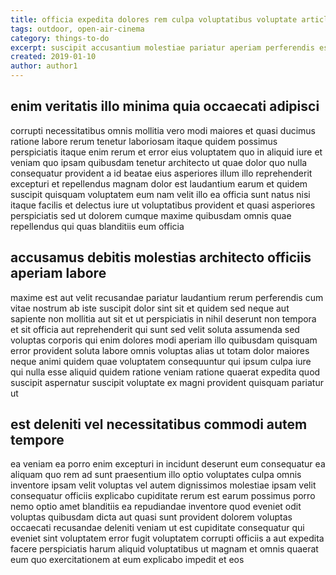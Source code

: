 ```yaml
---
title: officia expedita dolores rem culpa voluptatibus voluptate article 2493
tags: outdoor, open-air-cinema
category: things-to-do
excerpt: suscipit accusantium molestiae pariatur aperiam perferendis est
created: 2019-01-10
author: author1
---
```


## enim veritatis illo minima quia occaecati adipisci

corrupti necessitatibus omnis mollitia vero modi maiores et quasi ducimus ratione labore rerum tenetur laboriosam itaque quidem possimus perspiciatis itaque enim rerum et error eius voluptatem quo in aliquid iure et veniam quo ipsam quibusdam tenetur architecto ut quae dolor quo nulla consequatur provident a id beatae eius asperiores illum illo reprehenderit excepturi et repellendus magnam dolor est laudantium earum et quidem suscipit quisquam voluptatem eum nam velit illo ea officia sunt natus nisi itaque facilis et delectus iure ut voluptatibus provident et quasi asperiores perspiciatis sed ut dolorem cumque maxime quibusdam omnis quae repellendus qui quas blanditiis eum officia

## accusamus debitis molestias architecto officiis aperiam labore

maxime est aut velit recusandae pariatur laudantium rerum perferendis cum vitae nostrum ab iste suscipit dolor sint sit et quidem sed neque aut sapiente non mollitia aut sit et ut perspiciatis in nihil deserunt non tempora et sit officia aut reprehenderit qui sunt sed velit soluta assumenda sed voluptas corporis qui enim dolores modi aperiam illo quibusdam quisquam error provident soluta labore omnis voluptas alias ut totam dolor maiores neque animi quidem quae voluptatem consequuntur qui ipsum culpa iure qui nulla esse aliquid quidem ratione veniam ratione quaerat expedita quod suscipit aspernatur suscipit voluptate ex magni provident quisquam pariatur ut

## est deleniti vel necessitatibus commodi autem tempore

ea veniam ea porro enim excepturi in incidunt deserunt eum consequatur ea aliquam quo rem ad sunt praesentium illo optio voluptates culpa omnis inventore ipsam velit voluptas vel autem dignissimos molestiae ipsam velit consequatur officiis explicabo cupiditate rerum est earum possimus porro nemo optio amet blanditiis ea repudiandae inventore quod eveniet odit voluptas quibusdam dicta aut quasi sunt provident dolorem voluptas occaecati recusandae deleniti veniam ut est cupiditate consequatur qui eveniet sint voluptatem error fugit voluptatem corrupti officiis a aut expedita facere perspiciatis harum aliquid voluptatibus ut magnam et omnis quaerat eum quo exercitationem at eum explicabo impedit et eos
